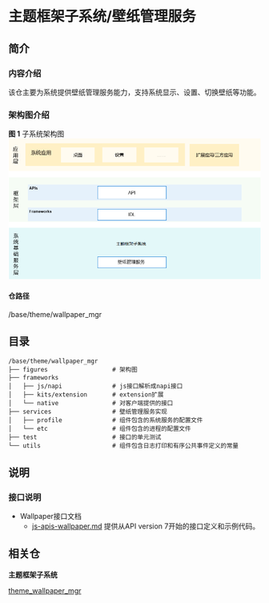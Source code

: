 # 主题框架子系统/壁纸管理服务

## 简介

### 内容介绍
该仓主要为系统提供壁纸管理服务能力，支持系统显示、设置、切换壁纸等功能。

### 架构图介绍
**图 1** 子系统架构图  
![](figures/subsystem_architecture_zh.png "子系统架构图")

#### 仓路径

/base/theme/wallpaper_mgr

## 目录

```
/base/theme/wallpaper_mgr
├── figures                  # 架构图
├── frameworks
│   ├── js/napi              # js接口解析成napi接口
│   ├── kits/extension       # extension扩展
│   └── native               # 对客户端提供的接口
├── services                 # 壁纸管理服务实现
│   ├── profile              # 组件包含的系统服务的配置文件
│   └── etc                  # 组件包含的进程的配置文件
├── test                     # 接口的单元测试
└── utils                    # 组件包含日志打印和有序公共事件定义的常量
```
## 说明

### 接口说明

-   Wallpaper接口文档
    -   [js-apis-wallpaper.md](https://gitee.com/openharmony/docs/blob/master/zh-cn/application-dev/reference/apis/js-apis-wallpaper.md) 提供从API version 7开始的接口定义和示例代码。

## 相关仓

**主题框架子系统**

[theme_wallpaper_mgr](https://gitee.com/openharmony/theme_wallpaper_mgr)

